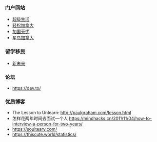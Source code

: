 ### 门户网站

- [超级生活](https://superlife.ca/)
- [轻松加拿大](https://easyca.ca/)
- [加国无忧](https://www.51.ca/)
- [星岛加拿大](https://dushi.singtao.ca/)

### 留学移民

- [新未来](https://www.xwlym.com/)

### 论坛

- https://dev.to/

### 优质博客

- The Lesson to Unlearn: http://paulgraham.com/lesson.html
- 怎样花两年时间去面试一个人 https://mindhacks.cn/2011/11/04/how-to-interview-a-person-for-two-years/
- https://soulteary.com/
- https://thiscute.world/statistics/

